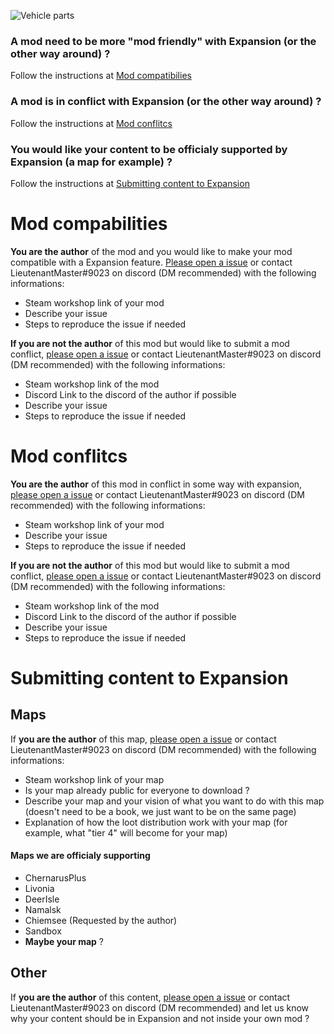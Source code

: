 ![Vehicle parts](https://i.imgur.com/Ol7JzmH.jpg)

### A mod need to be more "mod friendly" with Expansion (or the other way around) ?
Follow the instructions at [Mod compatibilies](https://github.com/salutesh/DayZ-Expansion-Scripts/wiki/%5BModding%5D-Modders-Support-and-Requests#mod-compabilities)
### A mod is in conflict with Expansion (or the other way around) ?
Follow the instructions at [Mod conflitcs](https://github.com/salutesh/DayZ-Expansion-Scripts/wiki/%5BModding%5D-Modders-Support-and-Requests#mod-conflitcs)
### You would like your content to be officialy supported by Expansion (a map for example) ?
Follow the instructions at [Submitting content to Expansion](https://github.com/salutesh/DayZ-Expansion-Scripts/wiki/%5BModding%5D-Modders-Support-and-Requests#submitting-content-to-expansion)

# Mod compabilities
**You are the author** of the mod and you would like to make your mod compatible with a Expansion feature. [Please open a issue](https://github.com/salutesh/DayZ-Expansion-Scripts/issues) or contact LieutenantMaster#9023 on discord (DM recommended) with the following informations:
- Steam workshop link of your mod
- Describe your issue
- Steps to reproduce the issue if needed

**If you are not the author** of this mod but would like to submit a mod conflict, [please open a issue](https://github.com/salutesh/DayZ-Expansion-Scripts/issues) or contact LieutenantMaster#9023 on discord (DM recommended) with the following informations:
- Steam workshop link of the mod
- Discord Link to the discord of the author if possible
- Describe your issue
- Steps to reproduce the issue if needed


# Mod conflitcs
**You are the author** of this mod in conflict in some way with expansion, [please open a issue](https://github.com/salutesh/DayZ-Expansion-Scripts/issues) or contact LieutenantMaster#9023 on discord (DM recommended) with the following informations:
- Steam workshop link of your mod
- Describe your issue
- Steps to reproduce the issue if needed

**If you are not the author** of this mod but would like to submit a mod conflict, [please open a issue](https://github.com/salutesh/DayZ-Expansion-Scripts/issues) or contact LieutenantMaster#9023 on discord (DM recommended) with the following informations:
- Steam workshop link of the mod
- Discord Link to the discord of the author if possible
- Describe your issue
- Steps to reproduce the issue if needed

# Submitting content to Expansion

## Maps
If **you are the author** of this map, [please open a issue](https://github.com/salutesh/DayZ-Expansion-Scripts/issues) or contact LieutenantMaster#9023 on discord (DM recommended) with the following informations:
- Steam workshop link of your map
- Is your map already public for everyone to download ?
- Describe your map and your vision of what you want to do with this map (doesn't need to be a book, we just want to be on the same page)
- Explanation of how the loot distribution work with your map (for example, what "tier 4" will become for your map)

####  Maps we are officialy supporting
- ChernarusPlus
- Livonia
- DeerIsle
- Namalsk
- Chiemsee (Requested by the author)
- Sandbox
- **Maybe your map** ?

## Other
If **you are the author** of this content, [please open a issue](https://github.com/salutesh/DayZ-Expansion-Scripts/issues) or contact LieutenantMaster#9023 on discord (DM recommended) and let us know why your content should be in Expansion and not inside your own mod ?